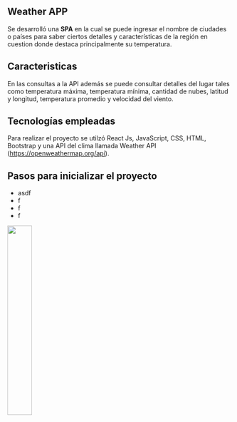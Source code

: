 ## Weather APP

Se desarrolló una **SPA** en la cual se puede ingresar el nombre de ciudades o países para saber ciertos detalles y características de la región en cuestion donde destaca principalmente su temperatura.

## Caracteristicas

En las consultas a la API además se puede consultar detalles del lugar tales como temperatura máxima, temperatura mínima, cantidad de nubes, latitud y longitud, temperatura promedio y velocidad del viento.

## Tecnologías empleadas

Para realizar el proyecto se utilzó React Js, JavaScript, CSS, HTML, Bootstrap y una API del clima llamada Weather API (https://openweathermap.org/api).

## Pasos para inicializar el proyecto

<ul>
  <li>asdf</li>
  <li>f</li>
  <li>f</li>
  <li>f</li>
</ul>






<img src="https://pbs.twimg.com/media/EiAAHfoU4AADis4?format=jpg&name=small" width="33%">
